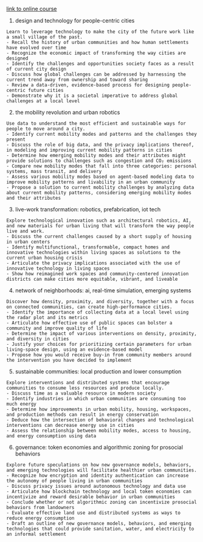 [link to online course](https://mit-online.getsmarter.com/presentations/info/mit-beyond-smart-cities-online-short-course/?ef_id=c%253A638039379309_d%253Ac_n%253Ag_ti%253Akwd-1105455424_p%253A_k%253Asmart%2520city_m%253Ap_a%253A150774911664&gclid=Cj0KCQjw98ujBhCgARIsAD7QeAjsNSvCqaK_90wh4dGeT3CLZJY0g0nJ07Cr1EZoe9_Us_n6mEJn-eIaAhtnEALw_wcB&gclsrc=aw.ds)

1. design and technology for people-centric cities
```
Learn to leverage technology to make the city of the future work like a small village of the past.
- Recall the history of urban communities and how human settlements have evolved over time
- Recognize the economic impact of transforming the way cities are designed
- Identify the challenges and opportunities society faces as a result of current city design
- Discuss how global challenges can be addressed by harnessing the current trend away from ownership and toward sharing
- Review a data-driven, evidence-based process for designing people-centric future cities
- Demonstrate why it is a societal imperative to address global challenges at a local level
```
2. the mobility revolution and urban robotics
```
Use data to understand the most efficient and sustainable ways for people to move around a city.
- Identify current mobility modes and patterns and the challenges they present
- Discuss the role of big data, and the privacy implications thereof, in modeling and improving current mobility patterns in cities
- Determine how emerging mobility modes and their attributes might provide solutions to challenges such as congestion and CO₂ emissions
- Compare new mobility modes that fall into three categories: personal systems, mass transit, and delivery
- Assess various mobility modes based on agent-based modeling data to improve mobility patterns and livability in an urban community
- Propose a solution to current mobility challenges by analyzing data about current mobility patterns, considering emerging mobility modes and their attributes
```
3. live-work transformation: robotics, prefabrication, iot tech
```
Explore technological innovation such as architectural robotics, AI, and new materials for urban living that will transform the way people live and work.
- Discuss the current challenges caused by a short supply of housing in urban centers
- Identify multifunctional, transformable, compact homes and innovative technologies within living spaces as solutions to the current urban housing crisis
- Articulate the privacy implications associated with the use of innovative technology in living spaces
- Show how reimagined work spaces and community-centered innovation districts can make cities more equitable, vibrant, and liveable
```
4. network of neighborhoods: ai, real-time simulation, emerging systems
```
Discover how density, proximity, and diversity, together with a focus on connected communities, can create high-performance cities.
- Identify the importance of collecting data at a local level using the radar plot and its metrics
- Articulate how effective use of public spaces can bolster a community and improve quality of life
- Determine the impact of various interventions on density, proximity, and diversity in cities
- Justify your choices for prioritizing certain parameters for urban living-space design, using an evidence-based model
- Propose how you would receive buy-in from community members around the intervention you have decided to implement
```
5. sustainable communities: local production and lower consumption
```
Explore interventions and distributed systems that encourage communities to consume less resources and produce locally.
- Discuss time as a valuable resource in modern society
- Identify industries in which urban communities are consuming too much energy
- Determine how improvements in urban mobility, housing, workspaces, and production methods can result in energy conservation
- Deduce how the intersection of behavioral changes and technological interventions can decrease energy use in cities
- Assess the relationship between mobility modes, access to housing, and energy consumption using data
```
6. governance: token economies and algorithmic zoning for prosocial behaviors
```
Explore future speculations on how new governance models, behaviors, and emerging technologies will facilitate healthier urban communities.
- Recognize how encryption and identity authentication can increase the autonomy of people living in urban communities
- Discuss privacy issues around autonomous technology and data use
- Articulate how blockchain technology and local token economies can incentivize and reward desirable behavior in urban communities
- Conclude whether or not algorithmic zoning can incentivize prosocial behaviors from landowners
- Evaluate effective land use and distributed systems as ways to reduce energy consumption
- Draft an outline of new governance models, behaviors, and emerging technologies that could provide sanitation, water, and electricity to an informal settlement
```

